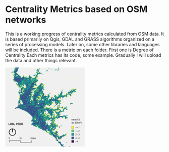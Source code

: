 # Centrality Metrics based on OSM networks
This is a working progress of centrality metrics calculated from OSM data.
It is based primarily on Qgis, GDAL and GRASS algorithms organized on a series of processing models.
Later on, some other libraries and languages will be included.
There is a metric on each folder. First one is Degree of Centrality
Each metrics has its code, some example.
Gradually I will upload the data and other things relevant.

<img src="/Degree of Centrality/figs/03 meanCd_Lima.gif" alt="meanCd_Lima" width="50%"/>

